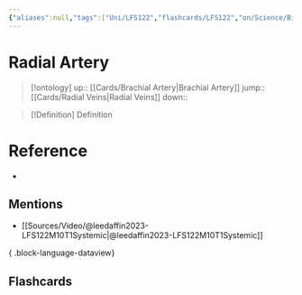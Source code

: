 ```yaml
---
{"aliases":null,"tags":["Uni/LFS122","flashcards/LFS122","on/Science/Biology/Anatomy"],"dg-publish":true,"permalink":"/cards/radial-artery/","dgPassFrontmatter":true}
---
```


# Radial Artery

> [!ontology]
> up:: [[Cards/Brachial Artery\|Brachial Artery]]
> jump:: [[Cards/Radial Veins\|Radial Veins]]
> down:: 

> [!Definition] Definition
> 

# Reference
- 

## Mentions
- [[Sources/Video/@leedaffin2023-LFS122M10T1Systemic\|@leedaffin2023-LFS122M10T1Systemic]]

{ .block-language-dataview}

## Flashcards
